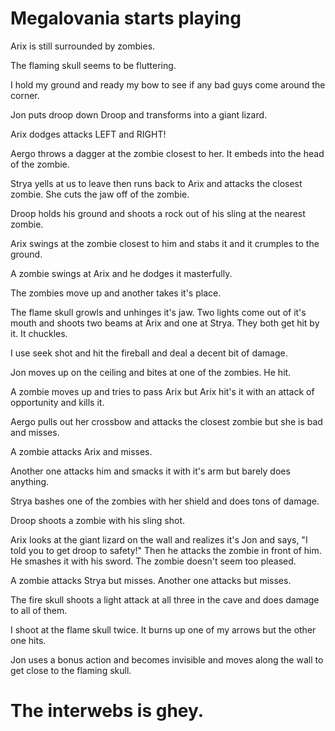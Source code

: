 # Megalovania starts playing

Arix is still surrounded by zombies. 

The flaming skull seems to be fluttering. 

I hold my ground and ready my bow to see if any bad guys come around the corner. 

Jon puts droop down Droop and transforms into a giant lizard. 

Arix dodges attacks LEFT and RIGHT! 

Aergo throws a dagger at the zombie closest to her. It embeds into the head of the zombie. 

Strya yells at us to leave then runs back to Arix and attacks the closest zombie. She cuts the jaw off of the zombie. 

Droop holds his ground and shoots a rock out of his sling at the nearest zombie.

Arix swings at the zombie closest to him and stabs it and it crumples to the ground. 

A zombie swings at Arix and he dodges it masterfully. 

The zombies move up and another takes it's place. 

The flame skull growls and unhinges it's jaw. Two lights come out of it's mouth and shoots two beams at Arix and one at Strya. They both get hit by it. It chuckles. 

I use seek shot and hit the fireball and deal a decent bit of damage. 

Jon moves up on the ceiling and bites at one of the zombies. He hit. 

A zombie moves up and tries to pass Arix but Arix hit's it with an attack of opportunity and kills it.

Aergo pulls out her crossbow and attacks the closest zombie but she is bad and misses. 

A zombie attacks Arix and misses. 

Another one attacks him and smacks it with it's arm but barely does anything. 

Strya bashes one of the zombies with her shield and does tons of damage. 

Droop shoots a zombie with his sling shot. 

Arix looks at the giant lizard on the wall and realizes it's Jon and says, "I told you to get droop to safety!" Then he attacks the zombie in front of him. He smashes it with his sword. The zombie doesn't seem too pleased. 

A zombie attacks Strya but misses. Another one attacks but misses. 

The fire skull shoots a light attack at all three in the cave and does damage to all of them. 

I shoot at the flame skull twice. It burns up one of my arrows but the other one hits. 

Jon uses a bonus action and becomes invisible and moves along the wall to get close to the flaming skull. 

# The interwebs is ghey. 
